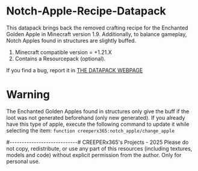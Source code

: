 # Notch-Apple-Recipe-Datapack
This datapack brings back the removed crafting recipe for the Enchanted Golden Apple in Minecraft version 1.9. Additionally, to balance gameplay, Notch Apples found in structures are slightly buffed.

1. Minecraft compatible version = +1.21.X
2. Contains a Resourcepack (optional).

If you find a bug, report it in [THE DATAPACK WEBPAGE](https://www.planetminecraft.com/data-pack/notch-apple-recipe/)

# Warning #
The Enchanted Golden Apples found in structures only give the buff if the loot was not generated beforehand (only new generated). If you already have this type of apple, execute the following command to update it while selecting the item: 
`function creeperx365:notch_apple/change_apple`

#----------------------------#
CREEPERx365's Projects - 2025
Please do not copy, redistribute, or use any part of this resources (including textures, models and code) without explicit permission from the author.
Only for personal use.
